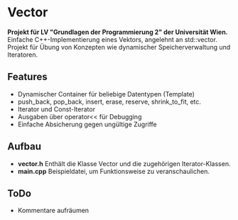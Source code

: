 # Vector
**Projekt für LV "Grundlagen der Programmierung 2" der Universität Wien.**
Einfache C++-Implementierung eines Vektors, angelehnt an std::vector.
Projekt für Übung von Konzepten wie dynamischer Speicherverwaltung und  Iteratoren.

## Features
- Dynamischer Container für beliebige Datentypen (Template)
- push\_back, pop\_back, insert, erase, reserve, shrink\_to\_fit, etc.
- Iterator und Const-Iterator
- Ausgaben über operator<< für Debugging
- Einfache Absicherung gegen ungültige Zugriffe

## Aufbau
- **vector.h**
	Enthält die Klasse Vector<T> und die zugehörigen Iterator-Klassen.
- **main.cpp**
	Beispieldatei, um Funktionsweise zu veranschaulichen.
	
## ToDo
- Kommentare aufräumen
	

